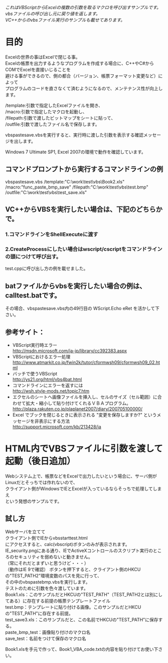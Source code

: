 *これはVBScriptからExcelの複数の引数を取るマクロを呼び出すサンプルです。*  
*vbsファイルの呼び出し元に戻り値を返します。*  
*VC++からのvbsファイル実行のサンプルも載せてあります。*  

# 目的  
Excelの世界の事はExcelで閉じる事。  
Excelの帳票を出力するようなプログラムを作成する場合に、C++やC#からCOMでExcelを直接いじることを  
避ける事ができるので、側の都合（バージョン、帳票フォーマット変更など）によって  
プログラムのコードを直さなくて済むようになるので、メンテナンス性が向上します。  


/template:引数で指定したExcelファイルを開き、  
/macro:引数で指定したマクロを起動し、  
/filepath:引数で渡したビットマップをシートに貼って、  
/outfile:引数で渡したファイル名で保存します。  

vbspastesave.vbsを実行すると、実行時に渡した引数を表示する確認メッセージを出します。  

Windows 7 Ultimate SP1, Excel 2007の環境で動作を確認しています。  

## コマンドプロンプトから実行するコマンドラインの例  
vbspastesave.vbs /template:"C:\work\test\vbs\Book2.xls" /macro:"func_paste_bmp_save" /filepath:"C:\work\test\vbs\test.bmp" /outfile:"C:\work\test\vbs\test_save.xls"  

## VC++からVBSを実行したい場合は、下記のどちらかで。  
### 1.コマンドラインをShellExecuteに渡す  
### 2.CreateProcessにしたい場合はwscript/cscriptをコマンドラインの頭につけて呼び出す。  
  test.cppに呼び出し方の例を載せました。  

## batファイルからvbsを実行したい場合の例は、calltest.batです。  
その場合、vbspastesave.vbs内の49行目の WScript.Echo eRet を活かして下さい。  

## 参考サイト：  
* VBScript実行時エラー  
  http://msdn.microsoft.com/ja-jp/library/cc392383.aspx  
* VBScriptにおけるエラー処理  
  http://www.atmarkit.co.jp/fwin2k/tutor/cformwsh09/cformwsh09_02.html  
* バッチで使うVBScript  
  http://ys21.org/html/vbs4bat.html  
* コマンドラインにエラーを返すには  
  http://wsh.style-mods.net/topic7.htm  
* エクセルのシートへ画像ファイルを挿入し、セルのサイズ（セル範囲）に合わせて拡大・縮小して貼り付けてくれるＶＢＡプログラム。  
  http://plaza.rakuten.co.jp/plaplanet2007/diary/200705100000/  
* Excel でブックを閉じるときに表示される "変更を保存しますか?" というメッセージを非表示にする方法  
  http://support.microsoft.com/kb/213428/ja  


# HTML内でVBSファイルに引数を渡して起動（後日追加）  
Webシステム上で、帳票などをExcelで出力したいという場合に、サーバ側がLinuxだとそっちでは作れないので、  
クライアント側がWindowsでIEとExcelが入っているならそっちで処理してしまえ  
という発想のサンプルです。  

## 試し方
Webサーバを立てて  
クライアント側でIEからvbsstarttest.html  
にアクセスすると、calc(vbscript)ボタンのみが表示されます。  
IE_security.pngにある通り、IEでActiveXコントロールのスクリプト実行のところのセキュリティを弱めないと動きません。  
（常にそれだとまずいと思うけど・・・）  
（動作はIE 9で確認）
ボタンを押下すると、クライアント側のHKCUの"TEST_PATH2"環境変数のパスを見に行って、  
その中のvbspastebmp.vbsを実行します。  
テストのために引数を色々渡しています。  
Book1.xls：このサンプルだとHKCUの"TEST_PATH"（TEST_PATH2とは別にしてある）に存在する前提の帳票テンプレートファイル  
test.bmp：テンプレートに貼り付ける画像。このサンプルだとHKCUの"TEST_PATH"に存在する前提。  
test_save3.xls：このサンプルだと、この名前でHKCUの"TEST_PATH"に保存する。  
paste_bmp_test：画像貼り付けのマクロ名  
save_test：名前をつけて保存のマクロ名  

Book1.xlsを手元で作って、Book1_VBA_code.txtの内容を貼り付けてお使い下さい。  
